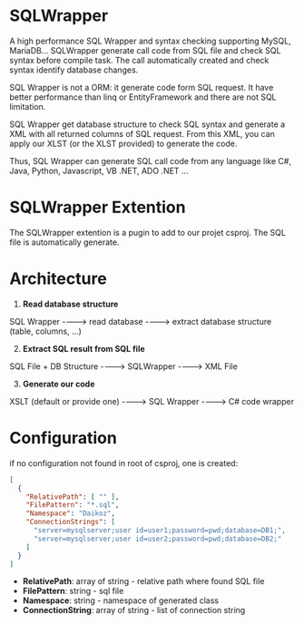 # SQLWrapper
A high performance SQL Wrapper and syntax checking supporting MySQL, MariaDB... SQLWrapper generate call code from SQL file and check SQL syntax before compile task. The call automatically created and check syntax identify database changes.

SQL Wrapper is not a ORM: it generate code form SQL request. It have better performance than linq or EntityFramework and there are not SQL limitation.

SQL Wrapper get database structure to check SQL syntax and generate a XML with all returned columns of SQL request. From this XML, you can apply our XLST (or the XLST provided) to generate the code.

Thus, SQL Wrapper can generate SQL call code from any language like C#, Java, Python, Javascript, VB .NET, ADO .NET ...

# SQLWrapper Extention
The SQLWrapper extention is a pugin to add to our projet csproj. The SQL file is automatically generate.

# Architecture

1. **Read database structure**
  
  SQL Wrapper ----> read database ----> extract database structure (table, columns, ...)
  
2. **Extract SQL result from SQL file**

  SQL File +  DB Structure  ----> SQLWrapper ----> XML File
  
3. **Generate our code**

  XSLT (default or provide one) ----> SQL Wrapper ----> C# code wrapper
  
    
# Configuration

if no configuration not found in root of csproj, one is created:

```json
[
  {
    "RelativePath": [ "" ],
    "FilePattern": "*.sql",
    "Namespace": "Daikoz",
    "ConnectionStrings": [
      "server=mysqlserver;user id=user1;password=pwd;database=DB1;",
      "server=mysqlserver;user id=user2;password=pwd;database=DB2;"
    ]
  }
]
```

* **RelativePath**: array of string - relative path where found SQL file
* **FilePattern**: string - sql file
* **Namespace**: string - namespace of generated class
* **ConnectionString**: array of string - list of connection string 

